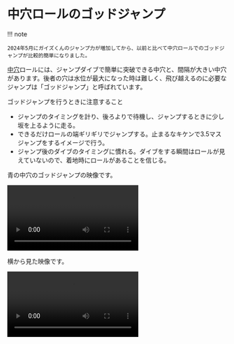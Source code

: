 # 中穴ロールのゴッドジャンプ

!!! note

    2024年5月にガイズくんのジャンプ力が増加してから、以前と比べて中穴ロールでのゴッドジャンプが比較的簡単になりました。
    
 [中穴](../rolls/isolated-duo.md)ロールには、ジャンプダイブで簡単に突破できる中穴と、間隔が大きい中穴があります。後者の穴は水位が最大になった時は難しく、飛び越えるのに必要なジャンプは「ゴッドジャンプ」と呼ばれています。

ゴッドジャンプを行うときに注意すること

* ジャンプのタイミングを計り、後ろよりで待機し、ジャンプするときに少し坂を上るように走る。
* できるだけロールの端ギリギリでジャンプする。止まるなキケンで3.5マスジャンプをするイメージで行う。
* ジャンプ後のダイブのタイミングに慣れる。ダイブをする瞬間はロールが見えていないので、着地時にロールがあることを信じる。

青の中穴のゴッドジャンプの映像です。

<video controls>
  <source src="/images/advanced/isolated-duo-god-jumps/isolated-duo-god-jump-forward.mp4" type="video/mp4">
</video>

横から見た映像です。

<video controls>
  <source src="/images/advanced/isolated-duo-god-jumps/isolated-duo-god-jump-side.mp4" type="video/mp4">
</video>
